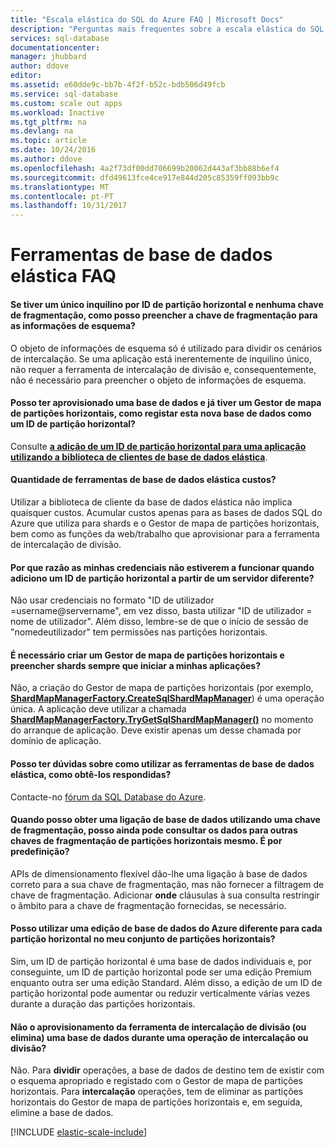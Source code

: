 ```yaml
---
title: "Escala elástica do SQL do Azure FAQ | Microsoft Docs"
description: "Perguntas mais frequentes sobre a escala elástica do SQL do Azure da base de dados."
services: sql-database
documentationcenter: 
manager: jhubbard
author: ddove
editor: 
ms.assetid: e60dde9c-bb7b-4f2f-b52c-bdb506d49fcb
ms.service: sql-database
ms.custom: scale out apps
ms.workload: Inactive
ms.tgt_pltfrm: na
ms.devlang: na
ms.topic: article
ms.date: 10/24/2016
ms.author: ddove
ms.openlocfilehash: 4a2f73df00dd706699b20062d443af3bb88b6ef4
ms.sourcegitcommit: dfd49613fce4ce917e844d205c85359ff093bb9c
ms.translationtype: MT
ms.contentlocale: pt-PT
ms.lasthandoff: 10/31/2017
---
```

# <a name="elastic-database-tools-faq"></a>Ferramentas de base de dados elástica FAQ
#### <a name="if-i-have-a-single-tenant-per-shard-and-no-sharding-key-how-do-i-populate-the-sharding-key-for-the-schema-info"></a>Se tiver um único inquilino por ID de partição horizontal e nenhuma chave de fragmentação, como posso preencher a chave de fragmentação para as informações de esquema?
O objeto de informações de esquema só é utilizado para dividir os cenários de intercalação. Se uma aplicação está inerentemente de inquilino único, não requer a ferramenta de intercalação de divisão e, consequentemente, não é necessário para preencher o objeto de informações de esquema.

#### <a name="ive-provisioned-a-database-and-i-already-have-a-shard-map-manager-how-do-i-register-this-new-database-as-a-shard"></a>Posso ter aprovisionado uma base de dados e já tiver um Gestor de mapa de partições horizontais, como registar esta nova base de dados como um ID de partição horizontal?
Consulte  **[a adição de um ID de partição horizontal para uma aplicação utilizando a biblioteca de clientes de base de dados elástica](sql-database-elastic-scale-add-a-shard.md)**. 

#### <a name="how-much-do-elastic-database-tools-cost"></a>Quantidade de ferramentas de base de dados elástica custos?
Utilizar a biblioteca de cliente da base de dados elástica não implica quaisquer custos. Acumular custos apenas para as bases de dados SQL do Azure que utiliza para shards e o Gestor de mapa de partições horizontais, bem como as funções da web/trabalho que aprovisionar para a ferramenta de intercalação de divisão.

#### <a name="why-are-my-credentials-not-working-when-i-add-a-shard-from-a-different-server"></a>Por que razão as minhas credenciais não estiverem a funcionar quando adiciono um ID de partição horizontal a partir de um servidor diferente?
Não usar credenciais no formato "ID de utilizador =username@servername", em vez disso, basta utilizar "ID de utilizador = nome de utilizador".  Além disso, lembre-se de que o início de sessão de "nomedeutilizador" tem permissões nas partições horizontais.

#### <a name="do-i-need-to-create-a-shard-map-manager-and-populate-shards-every-time-i-start-my-applications"></a>É necessário criar um Gestor de mapa de partições horizontais e preencher shards sempre que iniciar a minhas aplicações?
Não, a criação do Gestor de mapa de partições horizontais (por exemplo,  **[ShardMapManagerFactory.CreateSqlShardMapManager](http://msdn.microsoft.com/library/azure/microsoft.azure.sqldatabase.elasticscale.shardmanagement.shardmapmanagerfactory.createsqlshardmapmanager.aspx)**) é uma operação única.  A aplicação deve utilizar a chamada  **[ShardMapManagerFactory.TryGetSqlShardMapManager()](http://msdn.microsoft.com/library/azure/microsoft.azure.sqldatabase.elasticscale.shardmanagement.shardmapmanagerfactory.trygetsqlshardmapmanager.aspx)**  no momento do arranque de aplicação.  Deve existir apenas um desse chamada por domínio de aplicação.

#### <a name="i-have-questions-about-using-elastic-database-tools-how-do-i-get-them-answered"></a>Posso ter dúvidas sobre como utilizar as ferramentas de base de dados elástica, como obtê-los respondidas?
Contacte-no [fórum da SQL Database do Azure](https://social.msdn.microsoft.com/forums/azure/home?forum=ssdsgetstarted).

#### <a name="when-i-get-a-database-connection-using-a-sharding-key-i-can-still-query-data-for-other-sharding-keys-on-the-same-shard--is-this-by-design"></a>Quando posso obter uma ligação de base de dados utilizando uma chave de fragmentação, posso ainda pode consultar os dados para outras chaves de fragmentação de partições horizontais mesmo.  É por predefinição?
APIs de dimensionamento flexível dão-lhe uma ligação à base de dados correto para a sua chave de fragmentação, mas não fornecer a filtragem de chave de fragmentação.  Adicionar **onde** cláusulas à sua consulta restringir o âmbito para a chave de fragmentação fornecidas, se necessário.

#### <a name="can-i-use-a-different-azure-database-edition-for-each-shard-in-my-shard-set"></a>Posso utilizar uma edição de base de dados do Azure diferente para cada partição horizontal no meu conjunto de partições horizontais?
Sim, um ID de partição horizontal é uma base de dados individuais e, por conseguinte, um ID de partição horizontal pode ser uma edição Premium enquanto outra ser uma edição Standard. Além disso, a edição de um ID de partição horizontal pode aumentar ou reduzir verticalmente várias vezes durante a duração das partições horizontais.

#### <a name="does-the-split-merge-tool-provision-or-delete-a-database-during-a-split-or-merge-operation"></a>Não o aprovisionamento da ferramenta de intercalação de divisão (ou elimina) uma base de dados durante uma operação de intercalação ou divisão?
Não. Para **dividir** operações, a base de dados de destino tem de existir com o esquema apropriado e registado com o Gestor de mapa de partições horizontais.  Para **intercalação** operações, tem de eliminar as partições horizontais do Gestor de mapa de partições horizontais e, em seguida, elimine a base de dados.

[!INCLUDE [elastic-scale-include](../../includes/elastic-scale-include.md)]

